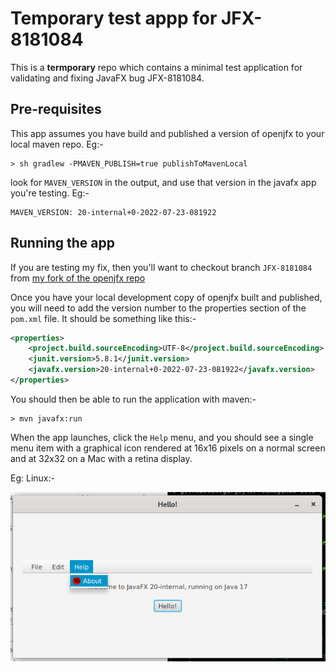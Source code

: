 # Temporary test appp for JFX-8181084

This is a **termporary** repo which contains a minimal test application for validating
and fixing JavaFX bug JFX-8181084.

## Pre-requisites
This app assumes you have build and published a version of openjfx to your local maven
repo. Eg:-

```
> sh gradlew -PMAVEN_PUBLISH=true publishToMavenLocal
```

look for `MAVEN_VERSION` in the output, and use that version in the javafx app you're testing. Eg:-

```
MAVEN_VERSION: 20-internal+0-2022-07-23-081922
```

## Running the app
If you are testing my fix, then you'll want to checkout branch `JFX-8181084` from
[my fork of the openjfx repo](https://github.com/gargoyle/jfx)

Once you have your local development copy of openjfx built and published, you will need to add the version number to the properties section of the `pom.xml` file. It should be something like this:-

```xml
<properties>
    <project.build.sourceEncoding>UTF-8</project.build.sourceEncoding>
    <junit.version>5.8.1</junit.version>
    <javafx.version>20-internal+0-2022-07-23-081922</javafx.version>
</properties>
```

You should then be able to run the application with maven:-

```
> mvn javafx:run
```

When the app launches, click the `Help` menu, and you should see a single menu item
with a graphical icon rendered at 16x16 pixels on a normal screen and at 32x32 on
a Mac with a retina display.

Eg: Linux:-

![screenshot-linux.png](screenshot-linux.png)
